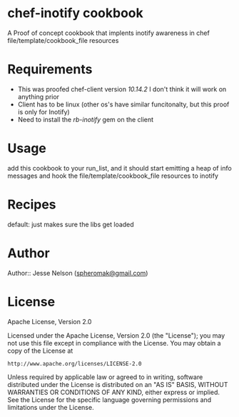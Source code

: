 # chef-inotify cookbook
A Proof of concept cookbook that implents inotify awareness in chef file/template/cookbook_file resources


# Requirements
* This was proofed chef-client version  _10.14.2_  I don't think it will work on anything prior
* Client has to be linux (other os's have similar funcitonalty, but this proof is only for Inotify)
* Need to install the _rb-inotify_ gem on the client

# Usage
add this cookbook to your run_list, and it should start emitting a heap of info messages and hook the file/template/cookbook_file resources to inotify

# Recipes
default:  just makes sure the libs get loaded


# Author

Author:: Jesse Nelson (<spheromak@gmail.com>)
# License 
  
Apache License, Version 2.0

Licensed under the Apache License, Version 2.0 (the "License");
you may not use this file except in compliance with the License.
You may obtain a copy of the License at

    http://www.apache.org/licenses/LICENSE-2.0

Unless required by applicable law or agreed to in writing, software
distributed under the License is distributed on an "AS IS" BASIS,
WITHOUT WARRANTIES OR CONDITIONS OF ANY KIND, either express or implied.
See the License for the specific language governing permissions and
limitations under the License.

